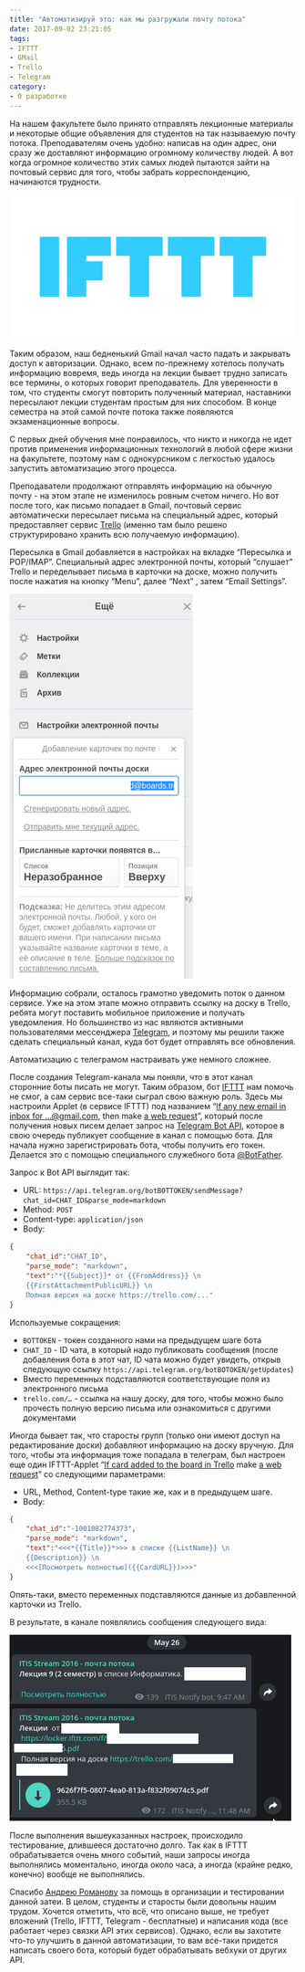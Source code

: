 ```yaml
---
title: "Автоматизируй это: как мы разгружали почту потока"
date: 2017-09-02 23:21:05
tags:
- IFTTT
- GMail
- Trello
- Telegram
category:
- О разработке
---
```


На нашем факультете было принято отправлять лекционные материалы и некоторые общие объявления для студентов на так называемую почту потока. Преподавателям очень удобно: написав на один адрес, они сразу же доставляют информацию огромному количеству людей. А вот когда огромное количество этих самых людей пытаются зайти на почтовый сервис для того, чтобы забрать корреспонденцию, начинаются трудности. <!--more-->

![](/content/2017/09/univer-ifttt/ifttt.jpg)

Таким образом, наш бедненький Gmail начал часто падать и закрывать доступ к авторизации. Однако, всем по-прежнему хотелось получать информацию вовремя, ведь иногда на лекции бывает трудно записать все термины, о которых говорит преподаватель. Для уверенности в том, что студенты смогут повторить полученный материал, наставники пересылают лекции студентам простым для них способом. В конце семестра на этой самой почте потока также появляются экзаменационные вопросы.

С первых дней обучения мне понравилось, что никто и никогда не идет против применения информационных технологий в любой сфере жизни на факультете, поэтому нам с однокурсником с легкостью удалось запустить автоматизацию этого процесса.

Преподаватели  продолжают отправлять информацию на обычную почту - на этом этапе не изменилось ровным счетом ничего. Но вот после того, как письмо попадает в Gmail, почтовый сервис автоматически пересылает письма на специальный адрес, который предоставляет сервис [Trello](http://trello.com) (именно там было решено структурировано хранить всю получаемую информацию).

Переcылка в Gmail добавляется в настройках на вкладке “Пересылка и POP/IMAP”. Специальный адрес электронной почты, который “слушает” Trello и переделывает письма в карточки на доске, можно получить после нажатия на кнопку “Menu”, далее “Next” , затем “Email Settings”.

![](/content/2017/09/univer-ifttt/trello.png)

Информацию собрали, осталось грамотно уведомить поток о данном сервисе. Уже на этом этапе можно отправить ссылку на доску в Trello, ребята могут поставить мобильное приложение и получать уведомления. Но большинство из нас являются активными пользователями мессенджера [Telegram](http://telegram.org), и поэтому мы решили также сделать специальный канал, куда бот будет отправлять все обновления. 

Автоматизацию с телеграмом настраивать уже немного сложнее.

После создания Telegram-канала мы поняли, что в этот канал  сторонние боты писать не могут. Таким образом, бот [IFTTT](http://ifttt.com) нам помочь не смог, а сам сервис все-таки сыграл свою важную роль. Здесь мы настроили Applet (в сервисе IFTTT) под названием “[If any new email in inbox for ...@gmail.com](https://ifttt.com/gmail), then make [a web request](https://ifttt.com/maker_webhooks)”, который после получения новых писем делает запрос на [Telegram Bot API](https://core.telegram.org/bots/api),  которое в свою очередь публикует сообщение в канал с помощью бота.
Для начала нужно зарегистрировать бота, чтобы получить его токен. Делается это с помощью специального служебного бота [@BotFather](http://t.me/botfather).

Запрос к Bot API выглядит так: 

- URL: `https://api.telegram.org/botBOTTOKEN/sendMessage?chat_id=CHAT_ID&parse_mode=markdown`
- Method: `POST`
- Content-type: `application/json`
- Body: 
```json
{
    "chat_id":"CHAT_ID", 
    "parse_mode": "markdown",
    "text":"*{{Subject}}* от {{FromAddress}} \n
    {{FirstAttachmentPublicURL}} \n
    Полная версия на доске https://trello.com/..."
}
```

Используемые сокращения:

- `BOTTOKEN` - токен созданного нами на предыдущем шаге бота
- `CHAT_ID` - ID чата, в который надо публиковать сообщения (после добавления бота в этот чат, ID чата можно будет увидеть, открыв следующую ссылку `https://api.telegram.org/botBOTОКЕN/getUpdates`)
- Вместо переменных подставляются соответствующие поля из электронного письма
- `trello.com/…` - ссылка на нашу доску, для того, чтобы можно было прочесть полную версию письма или ознакомиться с другими документами

Иногда бывает так, что старосты групп (только они имеют доступ на редактирование доски) добавляют информацию на доску вручную. Для того, чтобы эта информация тоже попадала в телеграм, был настроен еще один IFTTT-Applet “[If card added to the board in Trello](https://ifttt.com/trello) make [a web request](https://ifttt.com/maker_webhooks)” со следующими параметрами:

- URL, Method, Content-type такие же, как и в предыдущем шаге.
- Body: 
```json
{
    "chat_id":"-1001082774373",
    "parse_mode": "markdown",
    "text":"<<<*{{Title}}*>>> в списке {{ListName}} \n
    {{Description}} \n
    <<<[Посмотреть полностью]({{CardURL}})>>>"
}
```

Опять-таки, вместо переменных подставляются данные из добавленной карточки из Trello.

В результате, в канале появлялись сообщения следующего вида: 

![](/content/2017/09/univer-ifttt/tg.png)

После выполнения вышеуказанных настроек, происходило тестирование, длившееся достаточно долго. Так как в IFTTT обрабатывается очень много событий, наши запросы иногда выполнялись моментально, иногда около часа, а иногда (крайне редко, конечно) вообще не выполнялись. 

Спасибо [Андрею Романову](https://vk.com/andrey_romanov11) за помощь в организации и тестировании данной затеи. В целом, студенты и старосты были довольны нашим трудом. Хочется отметить, что всё, что описано выше, не требует вложений (Trello, IFTTT, Telegram - бесплатные) и  написания кода (все работает через связки API этих сервисов). Однако, если вы захотите что-то улучшить в данной автоматизации, то вам все-таки придется написать своего бота, который будет обрабатывать вебхуки от других API. 
